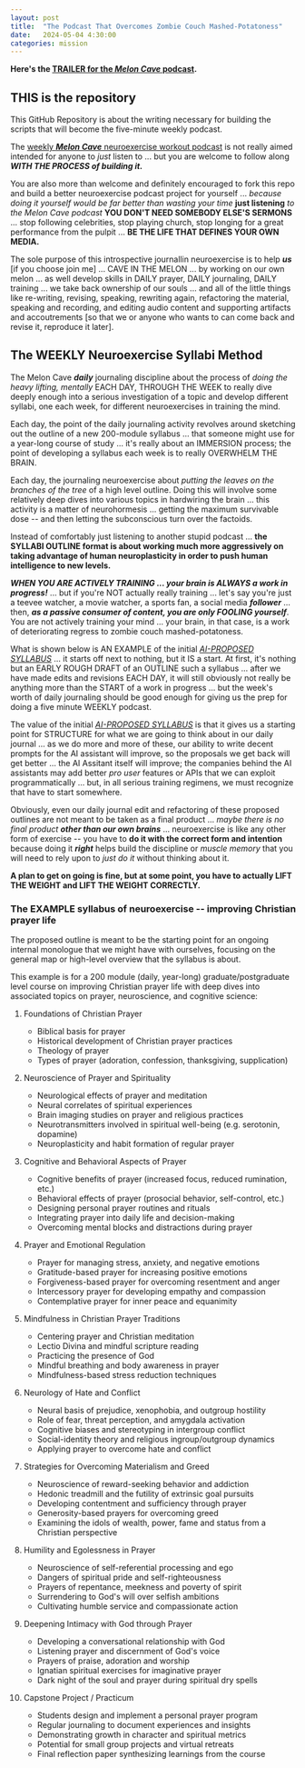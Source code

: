 ```yaml
---
layout: post
title:  "The Podcast That Overcomes Zombie Couch Mashed-Potatoness"
date:   2024-05-04 4:30:00
categories: mission
---
```



**Here's the [TRAILER for the ***Melon Cave*** podcast](https://five.libsyn.com/show/episodes/view/31126668).**

## THIS is the repository

This GitHub Repository is about the writing necessary for building the scripts that will become the five-minute weekly podcast.

The [weekly ***Melon Cave*** neuroexercise workout podcast](https://five.libsyn.com/show/episodes/view/31126668) is not really aimed intended for anyone to *just* listen to ... but you are welcome to follow along ***WITH THE PROCESS of building it.***

You are also more than welcome and definitely encouraged to fork this repo and build a better neuroexercise podcast project for yourself ... *because doing it yourself would be far better than wasting your time* **just listening** *to the Melon Cave podcast* **YOU DON'T NEED SOMEBODY ELSE'S SERMONS** ... stop following celebrities, stop playing church, stop longing for a great performance from the pulpit ... **BE THE LIFE THAT DEFINES YOUR OWN MEDIA.** 

The sole purpose of this introspective journallin neuroexercise is to help ***us*** [if you choose join me] ... CAVE IN THE MELON ... by working on our own melon ... as well develop skills in DAILY prayer, DAILY journaling, DAILY training ... we take back ownership of our souls ... and all of the little things like re-writing, revising, speaking, rewriting again, refactoring the material, speaking and recording, and editing audio content and supporting artifacts and accoutrements [so that we or anyone who wants to can come back and revise it, reproduce it later].

## The WEEKLY Neuroexercise Syllabi Method

The Melon Cave ***daily*** journaling discipline about the process of *doing the heavy lifting, mentally* EACH DAY, THROUGH THE WEEK to really dive deeply enough into a serious investigation of a topic and develop different syllabi, one each week, for different neuroexercises in training the mind.

Each day, the point of the daily journaling activity revolves around sketching out the outline of a new 200-module syllabus ... that someone might use for a year-long course of study ... it's really about an IMMERSION process; the point of developing a syllabus each week is to really OVERWHELM THE BRAIN.

Each day, the journaling neuroexercise about *putting the leaves on the branches of the tree* of a high level outline. Doing this will involve some relatively deep dives into various topics in hardwiring the brain ... this activity is a matter of neurohormesis ... getting the maximum survivable dose -- and then letting the subconscious turn over the factoids.

Instead of comfortably just listening to another stupid podcast ... **the SYLLABI OUTLINE format is about working much more aggressively on taking advantage of human neuroplasticity in order to push human intelligence to new levels.**

***WHEN YOU ARE ACTIVELY TRAINING ... your brain is ALWAYS a work in progress!*** ... but if you're NOT actually really training ... let's say you're just a teevee watcher, a movie watcher, a sports fan, a social media ***follower*** ... then, ***as a passive consumer of content, you are only FOOLING yourself***. You are not actively training your mind ... your brain, in that case, is a work of deteriorating regress to zombie couch mashed-potatoness.

What is shown below is AN EXAMPLE of the initial [*AI-PROPOSED SYLLABUS*](https://claude.ai/chat/) ... it starts off next to nothing, but it IS a start. At first, it's nothing but an EARLY ROUGH DRAFT of an OUTLINE such a syllabus ... after we have made edits and revisions EACH DAY, it will still obviously not really be anything more than the START of a work in progress ... but the week's worth of daily journaling should be good enough for giving us the prep for doing a five minute WEEKLY podcast. 

The value of the initial [*AI-PROPOSED SYLLABUS*](https://claude.ai/chat/) is that it gives us a starting point for STRUCTURE for what we are going to think about in our daily journal ... as we do more and more of these, our ability to write decent prompts for the AI assistant will improve, so the proposals we get back will get better ... the AI Assitant itself will improve; the companies behind the AI assistants may add better *pro user* features or APIs that we can exploit programmatically ... but, in all serious training regimens, we must recognize that have to start somewhere.

Obviously, even our daily journal edit and refactoring of these proposed outlines are not meant to be taken as a final product ... *maybe there is no final product* ***other than our own brains*** ... neuroexercise is like any other form of exercise -- you have to **do it with the correct form and intention** because doing it ***right*** helps build the discipline or *muscle memory* that you will need to rely upon to *just do it* without thinking about it. 

**A plan to get on going is fine, but at some point, you have to actually LIFT THE WEIGHT and LIFT THE WEIGHT CORRECTLY.**

### The EXAMPLE syllabus of neuroexercise -- improving Christian prayer life

The proposed outline is meant to be the starting point for an ongoing internal monologue that we might have with ourselves, focusing on the general map or high-level overview that the syllabus is about.

This example is for a 200 module (daily, year-long) graduate/postgraduate level course on improving Christian prayer life with deep dives into associated topics on prayer, neuroscience, and cognitive science:

1. Foundations of Christian Prayer

   - Biblical basis for prayer
   - Historical development of Christian prayer practices
   - Theology of prayer
   - Types of prayer (adoration, confession, thanksgiving, supplication)

2. Neuroscience of Prayer and Spirituality  

   - Neurological effects of prayer and meditation
   - Neural correlates of spiritual experiences
   - Brain imaging studies on prayer and religious practices
   - Neurotransmitters involved in spiritual well-being (e.g. serotonin, dopamine)
   - Neuroplasticity and habit formation of regular prayer

3. Cognitive and Behavioral Aspects of Prayer

   - Cognitive benefits of prayer (increased focus, reduced rumination, etc.)
   - Behavioral effects of prayer (prosocial behavior, self-control, etc.)
   - Designing personal prayer routines and rituals
   - Integrating prayer into daily life and decision-making
   - Overcoming mental blocks and distractions during prayer

4. Prayer and Emotional Regulation

   - Prayer for managing stress, anxiety, and negative emotions  
   - Gratitude-based prayer for increasing positive emotions
   - Forgiveness-based prayer for overcoming resentment and anger
   - Intercessory prayer for developing empathy and compassion
   - Contemplative prayer for inner peace and equanimity

5. Mindfulness in Christian Prayer Traditions

   - Centering prayer and Christian meditation 
   - Lectio Divina and mindful scripture reading
   - Practicing the presence of God
   - Mindful breathing and body awareness in prayer
   - Mindfulness-based stress reduction techniques

6. Neurology of Hate and Conflict

   - Neural basis of prejudice, xenophobia, and outgroup hostility
   - Role of fear, threat perception, and amygdala activation
   - Cognitive biases and stereotyping in intergroup conflict
   - Social-identity theory and religious ingroup/outgroup dynamics
   - Applying prayer to overcome hate and conflict

7. Strategies for Overcoming Materialism and Greed

   - Neuroscience of reward-seeking behavior and addiction
   - Hedonic treadmill and the futility of extrinsic goal pursuits
   - Developing contentment and sufficiency through prayer  
   - Generosity-based prayers for overcoming greed
   - Examining the idols of wealth, power, fame and status from a Christian perspective

8. Humility and Egolessness in Prayer

   - Neuroscience of self-referential processing and ego
   - Dangers of spiritual pride and self-righteousness 
   - Prayers of repentance, meekness and poverty of spirit
   - Surrendering to God's will over selfish ambitions
   - Cultivating humble service and compassionate action

9. Deepening Intimacy with God through Prayer

   - Developing a conversational relationship with God
   - Listening prayer and discernment of God's voice
   - Prayers of praise, adoration and worship 
   - Ignatian spiritual exercises for imaginative prayer
   - Dark night of the soul and prayer during spiritual dry spells

10. Capstone Project / Practicum

    - Students design and implement a personal prayer program 
    - Regular journaling to document experiences and insights
    - Demonstrating growth in character and spiritual metrics  
    - Potential for small group projects and virtual retreats
    - Final reflection paper synthesizing learnings from the course